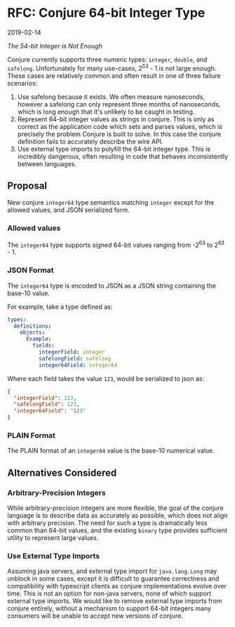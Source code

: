# RFC: Conjure 64-bit Integer Type

2019-02-14

_The 54-bit Integer is Not Enough_

Conjure currently supports three numeric types: `integer`, `double`, and `safelong`. Unfortunately for many use-cases, 2<sup>53</sup> - 1 is not large enough.
These cases are relatively common and often result in one of three failure scenarios:
1. Use safelong because it exists. We often measure nanoseconds, however a safelong can only represent three months of nanoseconds, which is long enough that it's unlikely to be caught in testing.
1. Represent 64-bit integer values as strings in conjure. This is only as correct as the application code which sets and parses values, which is precisely the problem Conjure is built to solve. In this case the conjure definition fails to accurately describe the wire API.
1. Use external type imports to polyfill the 64-bit integer type. This is incredibly dangerous, often resulting in code that behaves inconsistently between languages.

## Proposal

New conjure `integer64` type semantics matching `integer` except for the allowed values, and JSON serialized form.

### Allowed values

The `integer64` type supports signed 64-bit values ranging from -2<sup>63</sup> to 2<sup>63</sup> - 1.

### JSON Format

The `integer64` type is encoded to JSON as a JSON string containing the base-10 value.

For example, take a type defined as:

```yml
types:
  definitions:
    objects:
      Example:
        fields:
          integerField: integer
          safelongField: safelong
          integer64Field: integer64
```

Where each field takes the value `123`, would be serialized to json as:

```json
{
  "integerField": 123,
  "safelongField": 123,
  "integer64Field": "123"
}
```

### PLAIN Format

The PLAIN format of an `integer64` value is the base-10 numerical value.

## Alternatives Considered

### Arbitrary-Precision Integers

While arbitrary-precision integers are more flexible, the goal of the conjure language is to describe data as
accurately as possible, which does not align with arbitrary precision. The need for such a type is dramatically
less common than 64-bit values, and the existing `binary` type provides sufficient utility to represent large
values.

### Use External Type Imports

Assuming java servers, and external type import for `java.lang.Long` may unblock in some cases, except it is
difficult to guarantee correctness and compatibility with typescript clients as conjure implementations evolve over time.
This is not an option for non-java servers, none of which support external type imports.
We would like to remove external type imports from conjure entirely, without a mechanism to support 64-bit integers
many consumers will be unable to accept new versions of conjure.
